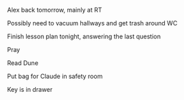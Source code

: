 Alex back tomorrow, mainly at RT

Possibly need to vacuum hallways and get trash around WC

Finish lesson plan tonight, answering the last question

Pray

Read Dune

Put bag for Claude in safety room

Key is in drawer

